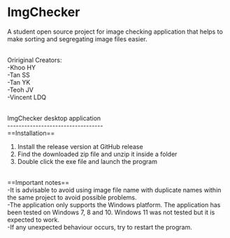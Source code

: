 # ImgChecker
A student open source project for image checking application that helps to make sorting and segregating image files easier.<br/><br/>

Oririginal Creators:<br/>
-Khoo HY<br/>
-Tan SS<br/>
-Tan YK<br/>
-Teoh JV<br/>
-Vincent LDQ<br/><br/>

ImgChecker desktop application<br/>
----------------------------------<br/>
==Installation==<br/>
1. Install the release version at GitHub release<br/>
2. Find the downloaded zip file and unzip it inside a folder<br/>
3. Double click the exe file and launch the program<br/><br/>

==Important notes==<br/>
-It is advisable to avoid using image file name with duplicate names within the same project to avoid possible problems.<br/>
-The application only supports the Windows platform. The application has been tested on Windows 7, 8 and 10. Windows 11 was not tested but it is expected to work.<br/>
-If any unexpected behaviour occurs, try to restart the program.
